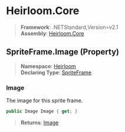 # Heirloom.Core

> **Framework**: .NETStandard,Version=v2.1  
> **Assembly**: [Heirloom.Core][0]

## SpriteFrame.Image (Property)

> **Namespace**: [Heirloom][0]  
> **Declaring Type**: [SpriteFrame][1]

### Image

The image for this sprite frame.

```cs
public Image Image { get; }
```

> **Returns**: [Image][2]

[0]: ../../../Heirloom.Core.md
[1]: ../SpriteFrame.md
[2]: ../Image.md
